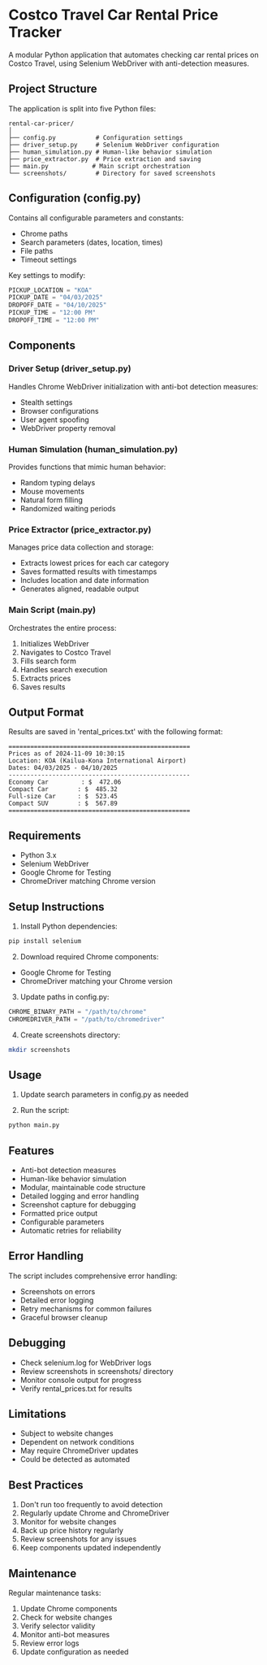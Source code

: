 # Costco Travel Car Rental Price Tracker
A modular Python application that automates checking car rental prices on Costco Travel, using Selenium WebDriver with anti-detection measures.

## Project Structure
The application is split into five Python files:

```
rental-car-pricer/
│
├── config.py           # Configuration settings
├── driver_setup.py     # Selenium WebDriver configuration
├── human_simulation.py # Human-like behavior simulation
├── price_extractor.py  # Price extraction and saving
├── main.py            # Main script orchestration
└── screenshots/        # Directory for saved screenshots
```

## Configuration (config.py)
Contains all configurable parameters and constants:

- Chrome paths
- Search parameters (dates, location, times)
- File paths
- Timeout settings

Key settings to modify:
```python
PICKUP_LOCATION = "KOA"
PICKUP_DATE = "04/03/2025"
DROPOFF_DATE = "04/10/2025"
PICKUP_TIME = "12:00 PM"
DROPOFF_TIME = "12:00 PM"
```

## Components

### Driver Setup (driver_setup.py)
Handles Chrome WebDriver initialization with anti-bot detection measures:
- Stealth settings
- Browser configurations
- User agent spoofing
- WebDriver property removal

### Human Simulation (human_simulation.py)
Provides functions that mimic human behavior:
- Random typing delays
- Mouse movements
- Natural form filling
- Randomized waiting periods

### Price Extractor (price_extractor.py)
Manages price data collection and storage:
- Extracts lowest prices for each car category
- Saves formatted results with timestamps
- Includes location and date information
- Generates aligned, readable output

### Main Script (main.py)
Orchestrates the entire process:
1. Initializes WebDriver
2. Navigates to Costco Travel
3. Fills search form
4. Handles search execution
5. Extracts prices
6. Saves results

## Output Format
Results are saved in 'rental_prices.txt' with the following format:

```
==================================================
Prices as of 2024-11-09 10:30:15
Location: KOA (Kailua-Kona International Airport)
Dates: 04/03/2025 - 04/10/2025
--------------------------------------------------
Economy Car         : $  472.06
Compact Car        : $  485.32
Full-size Car      : $  523.45
Compact SUV        : $  567.89
==================================================
```

## Requirements
- Python 3.x
- Selenium WebDriver
- Google Chrome for Testing
- ChromeDriver matching Chrome version

## Setup Instructions

1. Install Python dependencies:
```bash
pip install selenium
```

2. Download required Chrome components:
- Google Chrome for Testing
- ChromeDriver matching your Chrome version

3. Update paths in config.py:
```python
CHROME_BINARY_PATH = "/path/to/chrome"
CHROMEDRIVER_PATH = "/path/to/chromedriver"
```

4. Create screenshots directory:
```bash
mkdir screenshots
```

## Usage

1. Update search parameters in config.py as needed

2. Run the script:
```bash
python main.py
```

## Features
- Anti-bot detection measures
- Human-like behavior simulation
- Modular, maintainable code structure
- Detailed logging and error handling
- Screenshot capture for debugging
- Formatted price output
- Configurable parameters
- Automatic retries for reliability

## Error Handling
The script includes comprehensive error handling:
- Screenshots on errors
- Detailed error logging
- Retry mechanisms for common failures
- Graceful browser cleanup

## Debugging
- Check selenium.log for WebDriver logs
- Review screenshots in screenshots/ directory
- Monitor console output for progress
- Verify rental_prices.txt for results

## Limitations
- Subject to website changes
- Dependent on network conditions
- May require ChromeDriver updates
- Could be detected as automated

## Best Practices
1. Don't run too frequently to avoid detection
2. Regularly update Chrome and ChromeDriver
3. Monitor for website changes
4. Back up price history regularly
5. Review screenshots for any issues
6. Keep components updated independently

## Maintenance
Regular maintenance tasks:
1. Update Chrome components
2. Check for website changes
3. Verify selector validity
4. Monitor anti-bot measures
5. Review error logs
6. Update configuration as needed

